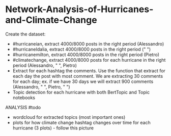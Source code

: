 # Network-Analysis-of-Hurricanes-and-Climate-Change
Create the dataset:
 - #hurricaneian, extract 4000/8000 posts in the right period (Alessandro)
 - #hurricaneIdalia, extract 4000/8000 posts in the right period (" ")
 - #hurricanemilton, extract 4000/8000 posts in the right period  (Pietro)
 - #climatechange, extract 4000/8000 posts for each hurricane in the right period (Alessandro, " ", Pietro)
 - Extract for each hashtag the comments. Use the function that extract for each day the post with most comment. We are extracting 30 comments for each day; ex. if we have 30 days we will extract 900 comments (Alessandro, " ", Pietro, " ")
 - Topic detection for each hurricane with both BertTopic and Topic notebooks

ANALYSIS #todo
- wordcloud for extracted topics (most important ones)
- plots for how climate change hashtag changes over time for each hurricane (3 plots) - follow this picture
